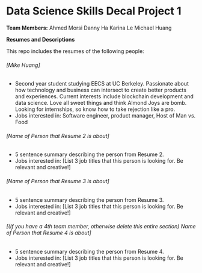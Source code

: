 # Data Science Skills Decal Project 1

**Team Members:** 
Ahmed Morsi
Danny Ha
Karina Le
Michael Huang

**Resumes and Descriptions**  

This repo includes the resumes of the following people:



###### [Mike Huang]
* Second year student studying EECS at UC Berkeley. Passionate about how technology and business can intersect to create better products and experiences. Current interests include blockchain development and data science. Love all sweet things and think Almond Joys are bomb. Looking for internships, so know how to take rejection like a pro.
* Jobs interested in: Software engineer, product manager, Host of Man vs. Food

###### [Name of Person that Resume 2 is about]
* 5 sentence summary describing the person from Resume 2.
* Jobs interested in: [List 3 job titles that this person is looking for. Be relevant and creative!]

###### [Name of Person that Resume 3 is about]
* 5 sentence summary describing the person from Resume 3.
* Jobs interested in: [List 3 job titles that this person is looking for. Be relevant and creative!]

###### [(If you have a 4th team member, otherwise delete this entire section) Name of Person that Resume 4 is about]
* 5 sentence summary describing the person from Resume 4.
* Jobs interested in: [List 3 job titles that this person is looking for. Be relevant and creative!]
